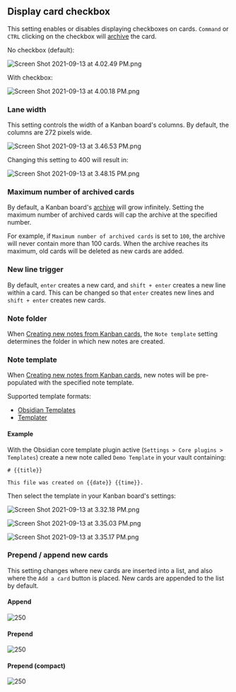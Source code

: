 ## Display card checkbox

This setting enables or disables displaying checkboxes on cards. `Command` or `CTRL` clicking on the checkbox will [archive](../How%20to/Viewing%20the%20archive.md) the card.

No checkbox (default):

![Screen Shot 2021-09-13 at 4.02.49 PM.png](../Assets/Screen%20Shot%202021-09-13%20at%204.02.49%20PM.png)

With checkbox:

![Screen Shot 2021-09-13 at 4.00.18 PM.png](../Assets/Screen%20Shot%202021-09-13%20at%204.00.18%20PM.png)


### Lane width

This setting controls the width of a Kanban board's columns. By default, the columns are 272 pixels wide.

![Screen Shot 2021-09-13 at 3.46.53 PM.png](../Assets/Screen%20Shot%202021-09-13%20at%203.46.53%20PM.png)

Changing this setting to 400 will result in:

![Screen Shot 2021-09-13 at 3.48.15 PM.png](../Assets/Screen%20Shot%202021-09-13%20at%203.48.15%20PM.png)


### Maximum number of archived cards

By default, a Kanban board's [archive](../How%20to/Viewing%20the%20archive.md) will grow infinitely. Setting the maximum number of archived cards will cap the archive at the specified number. 

For example, if `Maximum number of archived cards` is set to `100`, the archive will never contain more than 100 cards. When the archive reaches its maximum, old cards will be deleted as new cards are added.


### New line trigger

By default, `enter` creates a new card, and `shift + enter` creates a new line within a card. This can be changed so that `enter` creates new lines and `shift + enter` creates new cards.


### Note folder

When [Creating new notes from Kanban cards](../How%20to/Creating%20new%20notes%20from%20Kanban%20cards.md), the `Note template` setting determines the folder in which new notes are created.


### Note template

When [Creating new notes from Kanban cards](../How%20to/Creating%20new%20notes%20from%20Kanban%20cards.md), new notes will be pre-populated with the specified note template.

Supported template formats:

* [Obsidian Templates](https://help.obsidian.md/Plugins/Templates)
* [Templater](https://silentvoid13.github.io/Templater/)

#### Example

With the Obsidian core template plugin active (`Settings > Core plugins > Templates`) create a new note called `Demo Template` in your vault containing:

````
# {{title}}

This file was created on {{date}} {{time}}.
````

Then select the template in your Kanban board's settings:

![Screen Shot 2021-09-13 at 3.32.18 PM.png](../Assets/Screen%20Shot%202021-09-13%20at%203.32.18%20PM.png)

![Screen Shot 2021-09-13 at 3.35.03 PM.png](../Assets/Screen%20Shot%202021-09-13%20at%203.35.03%20PM.png)

![Screen Shot 2021-09-13 at 3.35.17 PM.png](../Assets/Screen%20Shot%202021-09-13%20at%203.35.17%20PM.png)


### Prepend / append new cards

This setting changes where new cards are inserted into a list, and also where the `Add a card` button is placed. New cards are appended to the list by default.

#### Append

![250](../Assets/Screen%20Shot%202021-09-13%20at%2012.22.08%20PM.png)

#### Prepend

![250](../Assets/Screen%20Shot%202021-09-13%20at%2012.22.57%20PM.png)

#### Prepend (compact)

![250](../Assets/Screen%20Shot%202021-09-13%20at%2012.23.35%20PM.png)
